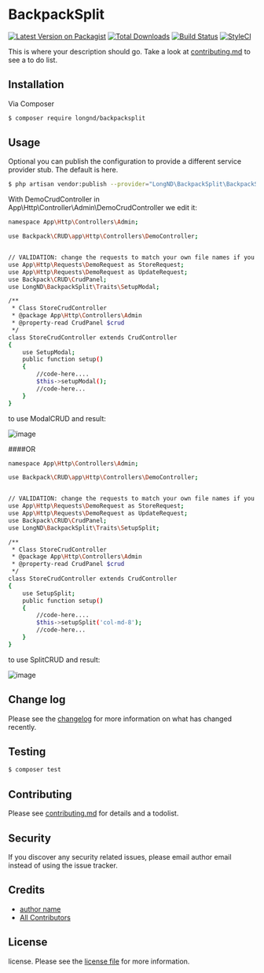 # BackpackSplit

[![Latest Version on Packagist][ico-version]][link-packagist]
[![Total Downloads][ico-downloads]][link-downloads]
[![Build Status][ico-travis]][link-travis]
[![StyleCI][ico-styleci]][link-styleci]

This is where your description should go. Take a look at [contributing.md](contributing.md) to see a to do list.

## Installation

Via Composer

``` bash
$ composer require longnd/backpacksplit
```

## Usage
Optional you can publish the configuration to provide a different service provider stub. The default is here.

``` bash
$ php artisan vendor:publish --provider="LongND\BackpackSplit\BackpackSplitServiceProvider"
```
With DemoCrudController in App\Http\Controller\Admin\DemoCrudController we edit it:

``` bash
namespace App\Http\Controllers\Admin;

use Backpack\CRUD\app\Http\Controllers\DemoController;


// VALIDATION: change the requests to match your own file names if you need form validation
use App\Http\Requests\DemoRequest as StoreRequest;
use App\Http\Requests\DemoRequest as UpdateRequest;
use Backpack\CRUD\CrudPanel;
use LongND\BackpackSplit\Traits\SetupModal;

/**
 * Class StoreCrudController
 * @package App\Http\Controllers\Admin
 * @property-read CrudPanel $crud
 */
class StoreCrudController extends CrudController
{
    use SetupModal;
    public function setup()
    {
        //code-here....
        $this->setupModal();
        //code-here...
    }
}
```

to use ModalCRUD and result:

![image](https://user-images.githubusercontent.com/50614639/57922381-d4797500-78c9-11e9-87ca-e659fd198df1.png)


####OR

``` bash
namespace App\Http\Controllers\Admin;

use Backpack\CRUD\app\Http\Controllers\DemoController;


// VALIDATION: change the requests to match your own file names if you need form validation
use App\Http\Requests\DemoRequest as StoreRequest;
use App\Http\Requests\DemoRequest as UpdateRequest;
use Backpack\CRUD\CrudPanel;
use LongND\BackpackSplit\Traits\SetupSplit;

/**
 * Class StoreCrudController
 * @package App\Http\Controllers\Admin
 * @property-read CrudPanel $crud
 */
class StoreCrudController extends CrudController
{
    use SetupSplit;
    public function setup()
    {
        //code-here....
        $this->setupSplit('col-md-8');
        //code-here...
    }
}
```

to use SplitCRUD and result:

![image](https://user-images.githubusercontent.com/50614639/57922518-2de1a400-78ca-11e9-9567-7bc3ca970300.png)


## Change log

Please see the [changelog](changelog.md) for more information on what has changed recently.

## Testing

``` bash
$ composer test
```

## Contributing

Please see [contributing.md](contributing.md) for details and a todolist.

## Security

If you discover any security related issues, please email author email instead of using the issue tracker.

## Credits

- [author name][link-author]
- [All Contributors][link-contributors]

## License

license. Please see the [license file](license.md) for more information.

[ico-version]: https://img.shields.io/packagist/v/longnd/backpacksplit.svg?style=flat-square
[ico-downloads]: https://img.shields.io/packagist/dt/longnd/backpacksplit.svg?style=flat-square
[ico-travis]: https://img.shields.io/travis/longnd/backpacksplit/master.svg?style=flat-square
[ico-styleci]: https://styleci.io/repos/12345678/shield

[link-packagist]: https://packagist.org/packages/longnd/backpacksplit
[link-downloads]: https://packagist.org/packages/longnd/backpacksplit
[link-travis]: https://travis-ci.org/longnd/backpacksplit
[link-styleci]: https://styleci.io/repos/12345678
[link-author]: https://github.com/longnd
[link-contributors]: ../../contributors
